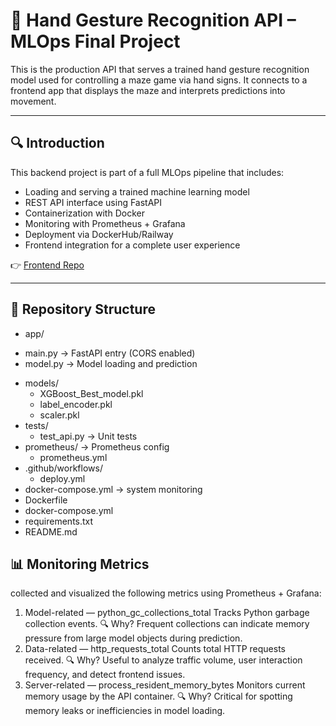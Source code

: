 # 🧠 Hand Gesture Recognition API – MLOps Final Project

This is the production API that serves a trained hand gesture recognition model used for controlling a maze game via hand signs. It connects to a frontend app that displays the maze and interprets predictions into movement.

---

## 🔍 Introduction

This backend project is part of a full MLOps pipeline that includes:

- Loading and serving a trained machine learning model
- REST API interface using FastAPI
- Containerization with Docker
- Monitoring with Prometheus + Grafana
- Deployment via DockerHub/Railway
- Frontend integration for a complete user experience

👉 [Frontend Repo]([https://github.com/IshraqAhmedJamaluddin/MLOPs-Final-Project](https://github.com/Hend-Khaled-Aly/Frontend_Hand-Gesture-Controlled-Maze))

---

## 📁 Repository Structure
-  app/
  * main.py -> FastAPI entry (CORS enabled)
  * model.py -> Model loading and prediction
- models/
  * XGBoost_Best_model.pkl
  * label_encoder.pkl
  * scaler.pkl
- tests/
  * test_api.py -> Unit tests
- prometheus/ -> Prometheus config
  * prometheus.yml
- .github/workflows/
  * deploy.yml
- docker-compose.yml -> system monitoring
- Dockerfile
- docker-compose.yml
- requirements.txt
- README.md

## 📊 Monitoring Metrics
collected and visualized the following metrics using Prometheus + Grafana:
1. Model-related — python_gc_collections_total
Tracks Python garbage collection events.
🔍 Why? Frequent collections can indicate memory pressure from large model objects during prediction.
2. Data-related — http_requests_total
Counts total HTTP requests received.
🔍 Why? Useful to analyze traffic volume, user interaction frequency, and detect frontend issues.
3. Server-related — process_resident_memory_bytes
Monitors current memory usage by the API container.
🔍 Why? Critical for spotting memory leaks or inefficiencies in model loading.

